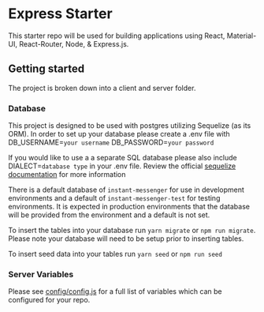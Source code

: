 # Express Starter

This starter repo will be used for building applications using React, Material-UI, React-Router, Node, & Express.js.

## Getting started

The project is broken down into a client and server folder.

### Database

This project is designed to be used with postgres utilizing Sequelize (as its ORM).
In order to set up your database please create a .env file with DB_USERNAME=`your username`
DB_PASSWORD=`your password`

If you would like to use a a separate SQL database please also include DIALECT=`database type` in your .env file. Review the official [sequelize documentation](https://sequelize.org/) for more information

There is a default database of `instant-messenger` for use in development environments and a default of `instant-messenger-test` for testing environments. It is expected in production environments that the database will be provided from the environment and a default is not set.

To insert the tables into your database run `yarn migrate` or `npm run migrate`. Please note your database will need to be setup prior to inserting tables.

To insert seed data into your tables run `yarn seed` or `npm run seed`

### Server Variables

Please see [config/config.js](server/config/config.js) for a full list of variables which can be configured for your repo.
